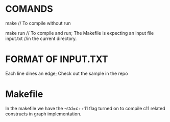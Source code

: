 COMANDS
========

make // To compile without run

make run  // To compile and run; The Makefile is expecting an input file input.txt 
          //in the current directory.
          
FORMAT OF INPUT.TXT
=====================
Each line dines an edge; Check out the sample in the repo


Makefile
========
In the makefile we have the -std=c++11 flag turned on to compile c11 related constructs in graph implementation.
